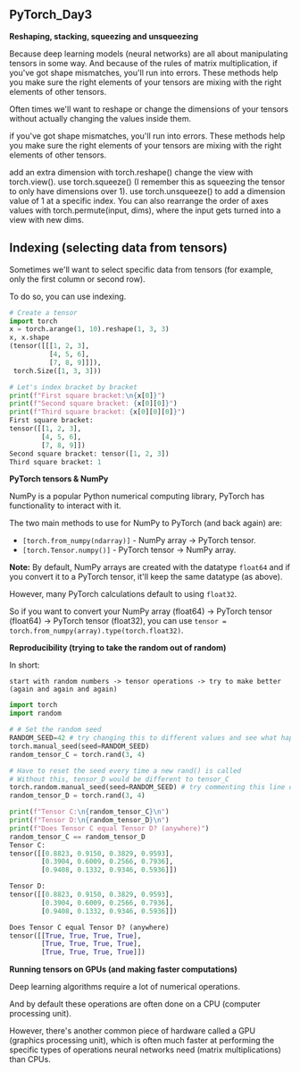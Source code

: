 ## PyTorch_Day3

**Reshaping, stacking, squeezing and unsqueezing**

Because deep learning models (neural networks) are all about manipulating tensors in some way. And because of the rules of matrix multiplication, if you've got shape mismatches, you'll run into errors. These methods help you make sure the right elements of your tensors are mixing with the right elements of other tensors.

Often times we'll want to reshape or change the dimensions of your tensors without actually changing the values inside them.

if you've got shape mismatches, you'll run into errors. These methods help you make sure the right elements of your tensors are mixing with the right elements of other tensors.

add an extra dimension with torch.reshape()
change the view with torch.view().
use torch.squeeze() (I remember this as squeezing the tensor to only have dimensions over 1).
use torch.unsqueeze() to add a dimension value of 1 at a specific index.
You can also rearrange the order of axes values with torch.permute(input, dims), where the input gets turned into a view with new dims.


## Indexing (selecting data from tensors)

Sometimes we'll want to select specific data from tensors (for example, only the first column or second row).

To do so, you can use indexing.

```python
# Create a tensor 
import torch
x = torch.arange(1, 10).reshape(1, 3, 3)
x, x.shape
(tensor([[[1, 2, 3],
          [4, 5, 6],
          [7, 8, 9]]]),
 torch.Size([1, 3, 3]))

# Let's index bracket by bracket
print(f"First square bracket:\n{x[0]}") 
print(f"Second square bracket: {x[0][0]}") 
print(f"Third square bracket: {x[0][0][0]}")
First square bracket:
tensor([[1, 2, 3],
        [4, 5, 6],
        [7, 8, 9]])
Second square bracket: tensor([1, 2, 3])
Third square bracket: 1

```

**PyTorch tensors & NumPy**

NumPy is a popular Python numerical computing library, PyTorch has functionality to interact with it.

The two main methods  to use for NumPy to PyTorch (and back again) are:

- `[torch.from_numpy(ndarray)]` - NumPy array -> PyTorch tensor.
- `[torch.Tensor.numpy()]` - PyTorch tensor -> NumPy array.

**Note:** By default, NumPy arrays are created with the datatype `float64` and if you convert it to a PyTorch tensor, it'll keep the same datatype (as above).

However, many PyTorch calculations default to using `float32`.

So if you want to convert your NumPy array (float64) -> PyTorch tensor (float64) -> PyTorch tensor (float32), you can use `tensor = torch.from_numpy(array).type(torch.float32)`.

**Reproducibility (trying to take the random out of random)**

In short:

`start with random numbers -> tensor operations -> try to make better (again and again and again)`

```python
import torch
import random

# # Set the random seed
RANDOM_SEED=42 # try changing this to different values and see what happens to the numbers below
torch.manual_seed(seed=RANDOM_SEED) 
random_tensor_C = torch.rand(3, 4)

# Have to reset the seed every time a new rand() is called 
# Without this, tensor_D would be different to tensor_C 
torch.random.manual_seed(seed=RANDOM_SEED) # try commenting this line out and seeing what happens
random_tensor_D = torch.rand(3, 4)

print(f"Tensor C:\n{random_tensor_C}\n")
print(f"Tensor D:\n{random_tensor_D}\n")
print(f"Does Tensor C equal Tensor D? (anywhere)")
random_tensor_C == random_tensor_D
Tensor C:
tensor([[0.8823, 0.9150, 0.3829, 0.9593],
        [0.3904, 0.6009, 0.2566, 0.7936],
        [0.9408, 0.1332, 0.9346, 0.5936]])

Tensor D:
tensor([[0.8823, 0.9150, 0.3829, 0.9593],
        [0.3904, 0.6009, 0.2566, 0.7936],
        [0.9408, 0.1332, 0.9346, 0.5936]])

Does Tensor C equal Tensor D? (anywhere)
tensor([[True, True, True, True],
        [True, True, True, True],
        [True, True, True, True]])
```

**Running tensors on GPUs (and making faster computations)**

Deep learning algorithms require a lot of numerical operations.

And by default these operations are often done on a CPU (computer processing unit).

However, there's another common piece of hardware called a GPU (graphics processing unit), which is often much faster at performing the specific types of operations neural networks need (matrix multiplications) than CPUs.
